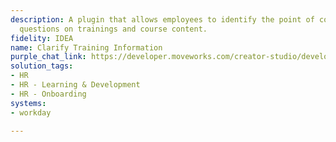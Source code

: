 ```yaml
---
description: A plugin that allows employees to identify the point of contact for any
  questions on trainings and course content.
fidelity: IDEA
name: Clarify Training Information
purple_chat_link: https://developer.moveworks.com/creator-studio/developer-tools/purple-chat?purple_chat_v1=%7B%22settings%22%3A%7B%22colorStyle%22%3A%22LIGHT%22%2C%22startTime%22%3A%2211%3A43+AM%22%2C%22defaultPerson%22%3A%22ELLEN%22%2C%22editable%22%3Atrue%7D%2C%22messages%22%3A%5B%7B%22from%22%3A%22USER%22%2C%22text%22%3A%22%3Cp%3EI+have+questions+about+one+of+my+trainings.+Who+can+I+talk+to%3F%3Cbr%3E%3C%2Fp%3E%22%7D%2C%7B%22from%22%3A%22BOT%22%2C%22text%22%3A%22%3Cp%3EWhich+training+are+you+referring+to%3F%3Cbr%3E%3C%2Fp%3E%22%2C%22cards%22%3A%5B%7B%22title%22%3A%22%3Cp%3EIntroduction+to+TypeScript%3Cb%3E%3A+%3C%2Fb%3EIn+progress%3Cbr%3E%3C%2Fp%3E%22%7D%2C%7B%22title%22%3A%22%3Cp%3EAdvanced+Node.js%3A+In+Progress%3Cbr%3E%3C%2Fp%3E%22%7D%5D%7D%2C%7B%22from%22%3A%22USER%22%2C%22text%22%3A%22%3Cp%3EI+think+the+course+material+is+wrong+for+the+Typescript+course.%3Cbr%3E%3C%2Fp%3E%22%7D%2C%7B%22from%22%3A%22BOT%22%2C%22text%22%3A%22%3Cp%3EFor+questions+about+%3Ci%3EIntroduction+to+TypeScript%3C%2Fi%3E%2C+the+point+of+contact+is+Chris+Patterson.%3Cbr%3E%3C%2Fp%3E%22%2C%22cards%22%3A%5B%7B%22title%22%3A%22Here+is+a+draft+message+to+send+them%22%2C%22text%22%3A%22Hey+Chris%2C+I+think+that+something+is+wrong+in+the+Introduction+to+Typescript+course.+Can+we+meet+up+to+discuss+some+corrections.%22%7D%5D%7D%5D%7D
solution_tags:
- HR
- HR - Learning & Development
- HR - Onboarding
systems:
- workday

---
```

